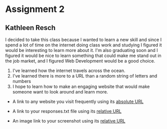 # Assignment 2
## Kathleen Resch
I decided to take this class because I wanted to learn a new skill and since I spend a lot of time on the internet doing class work and studying I figured it would be interesting to learn more about it. I'm also graduating soon and I figured it would be nice to learn something that could make me stand out in the job market, and I figured Web Development would be a good choice.

1. I've learned how the internet travels across the ocean.
2. I've learned there is more to a URL than a random string of letters and numbers
3. I hope to learn how to make an engaging website that would make someone want to look around and learn more.


- A link to any website you visit frequently using its [absolute URL](http://my.umt.edu/students)

- A link to your responses.txt file using its [relative URL](./assignment-02)
- An image link to your screenshot using its [relative URL](./images/Screenshot_assignment_2.png)
